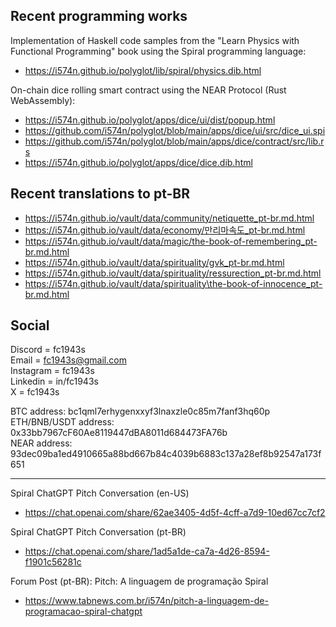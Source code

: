 ## Recent programming works

Implementation of Haskell code samples from the "Learn Physics with Functional Programming" book using the Spiral programming language:

- <https://i574n.github.io/polyglot/lib/spiral/physics.dib.html>

On-chain dice rolling smart contract using the NEAR Protocol (Rust WebAssembly):

- <https://i574n.github.io/polyglot/apps/dice/ui/dist/popup.html>
- <https://github.com/i574n/polyglot/blob/main/apps/dice/ui/src/dice_ui.spi>
- <https://github.com/i574n/polyglot/blob/main/apps/dice/contract/src/lib.rs>
- <https://i574n.github.io/polyglot/apps/dice/dice.dib.html>

## Recent translations to pt-BR

- <https://i574n.github.io/vault/data/community/netiquette_pt-br.md.html>
- <https://i574n.github.io/vault/data/economy/만리마속도_pt-br.md.html>
- <https://i574n.github.io/vault/data/magic/the-book-of-remembering_pt-br.md.html>
- <https://i574n.github.io/vault/data/spirituality/gvk_pt-br.md.html>
- <https://i574n.github.io/vault/data/spirituality/ressurection_pt-br.md.html>
- <https://i574n.github.io/vault/data/spirituality\the-book-of-innocence_pt-br.md.html>

## Social

Discord = fc1943s  
Email = <fc1943s@gmail.com>  
Instagram = fc1943s  
Linkedin = in/fc1943s  
X = fc1943s

BTC address: bc1qml7erhygenxxyf3lnaxzle0c85m7fanf3hq60p  
ETH/BNB/USDT address: 0x33bb7967cF60Ae8119447dBA8011d684473FA76b  
NEAR address: 93dec09ba1ed4910665a88bd667b84c4039b6883c137a28ef8b92547a173f651

---

Spiral ChatGPT Pitch Conversation (en-US)

- <https://chat.openai.com/share/62ae3405-4d5f-4cff-a7d9-10ed67cc7cf2>

Spiral ChatGPT Pitch Conversation (pt-BR)

- <https://chat.openai.com/share/1ad5a1de-ca7a-4d26-8594-f1901c56281c>

Forum Post (pt-BR): Pitch: A linguagem de programação Spiral

- <https://www.tabnews.com.br/i574n/pitch-a-linguagem-de-programacao-spiral-chatgpt>
